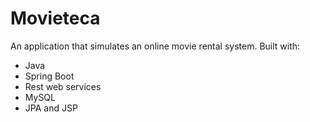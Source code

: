 # Movieteca

An application that simulates an online movie rental system.
Built with:
 - Java
 - Spring Boot
 - Rest web services
 - MySQL
 - JPA and JSP
